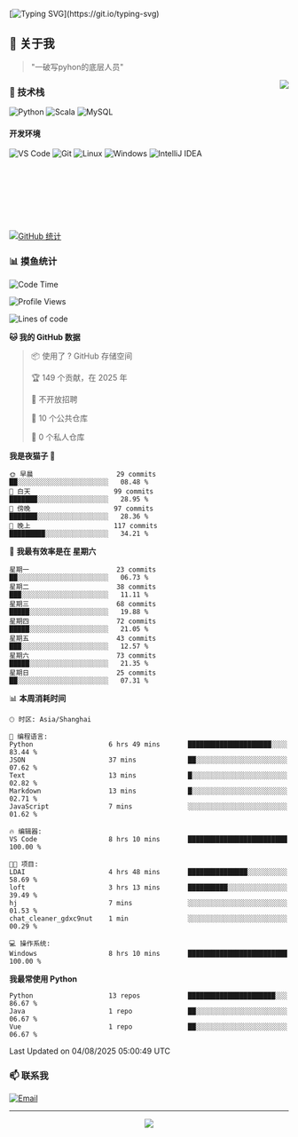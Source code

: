 [![Typing SVG](https://readme-typing-svg.herokuapp.com?font=Fira+Code&pause=1000&color=36BCF7&random=false&width=435&lines=print(%22Hello%2C+World!%22);%23+Welcome+to+my+code+space+%F0%9F%90%8D)](https://git.io/typing-svg)

## 🌟 关于我

> "一破写pyhon的底层人员"

<img align="right" src="https://github-readme-stats.vercel.app/api/top-langs/?username=huanxin996&theme=tokyonight" />

### 🎯 技术栈

![Python](https://img.shields.io/badge/Python-Expert-3776AB?style=for-the-badge&logo=python&logoColor=white)
![Scala](https://img.shields.io/badge/Scala-Expert-DC322F?style=for-the-badge&logo=scala&logoColor=white)
![MySQL](https://img.shields.io/badge/MySQL-Expert-4479A1?style=for-the-badge&logo=mysql&logoColor=white)

#### 开发环境

![VS Code](https://img.shields.io/badge/VS_Code-007ACC?style=for-the-badge&logo=visual-studio-code&logoColor=white)
![Git](https://img.shields.io/badge/Git-F05032?style=for-the-badge&logo=git&logoColor=white)
![Linux](https://img.shields.io/badge/Linux-FCC624?style=for-the-badge&logo=linux&logoColor=black)
![Windows](https://img.shields.io/badge/Windows_11-0078D4?style=for-the-badge&logo=windows11&logoColor=white)
![IntelliJ IDEA](https://img.shields.io/badge/IntelliJ_IDEA-000000?style=for-the-badge&logo=intellij-idea&logoColor=white)

<br/><br/><br/><br/><br/><br/>

  
[![GitHub 统计](https://github-readme-stats.vercel.app/api?username=huanxin996&show_icons=true&theme=tokyonight)](https://github.com/huanxin996)

### 📊 摸鱼统计

<!--START_SECTION:waka-->
![Code Time](http://img.shields.io/badge/Code%20Time-281%20hrs%2041%20mins-blue)

![Profile Views](http://img.shields.io/badge/%E4%B8%AA%E4%BA%BA%E8%B5%84%E6%96%99%E8%A7%82%E7%9C%8B%E6%AC%A1%E6%95%B0-0-blue)

![Lines of code](https://img.shields.io/badge/%E4%BB%8E%E3%80%8CHello%20World%E3%80%8D%E8%B5%B7%E6%88%91%E5%B7%B2%E7%BB%8F%E5%86%99%E4%BA%86-2.5%20million%20%E8%A1%8C%E4%BB%A3%E7%A0%81-blue)

**🐱 我的 GitHub 数据** 

> 📦  使用了 ? GitHub 存储空间 
 > 
> 🏆 149 个贡献，在 2025 年
 > 
> 🚫 不开放招聘
 > 
> 📜 10 个公共仓库 
 > 
> 🔑 0 个私人仓库 
 > 
**我是夜猫子 🦉** 

```text
🌞 早晨                     29 commits          ██░░░░░░░░░░░░░░░░░░░░░░░   08.48 % 
🌆 白天                     99 commits          ███████░░░░░░░░░░░░░░░░░░   28.95 % 
🌃 傍晚                     97 commits          ███████░░░░░░░░░░░░░░░░░░   28.36 % 
🌙 晚上                     117 commits         █████████░░░░░░░░░░░░░░░░   34.21 % 
```
📅 **我最有效率是在 星期六** 

```text
星期一                      23 commits          ██░░░░░░░░░░░░░░░░░░░░░░░   06.73 % 
星期二                      38 commits          ███░░░░░░░░░░░░░░░░░░░░░░   11.11 % 
星期三                      68 commits          █████░░░░░░░░░░░░░░░░░░░░   19.88 % 
星期四                      72 commits          █████░░░░░░░░░░░░░░░░░░░░   21.05 % 
星期五                      43 commits          ███░░░░░░░░░░░░░░░░░░░░░░   12.57 % 
星期六                      73 commits          █████░░░░░░░░░░░░░░░░░░░░   21.35 % 
星期日                      25 commits          ██░░░░░░░░░░░░░░░░░░░░░░░   07.31 % 
```


📊 **本周消耗时间** 

```text
🕑︎ 时区: Asia/Shanghai

💬 编程语言: 
Python                   6 hrs 49 mins       █████████████████████░░░░   83.44 % 
JSON                     37 mins             ██░░░░░░░░░░░░░░░░░░░░░░░   07.62 % 
Text                     13 mins             █░░░░░░░░░░░░░░░░░░░░░░░░   02.82 % 
Markdown                 13 mins             █░░░░░░░░░░░░░░░░░░░░░░░░   02.71 % 
JavaScript               7 mins              ░░░░░░░░░░░░░░░░░░░░░░░░░   01.62 % 

🔥 编辑器: 
VS Code                  8 hrs 10 mins       █████████████████████████   100.00 % 

🐱‍💻 项目: 
LDAI                     4 hrs 48 mins       ███████████████░░░░░░░░░░   58.69 % 
loft                     3 hrs 13 mins       ██████████░░░░░░░░░░░░░░░   39.49 % 
hj                       7 mins              ░░░░░░░░░░░░░░░░░░░░░░░░░   01.53 % 
chat_cleaner_gdxc9nut    1 min               ░░░░░░░░░░░░░░░░░░░░░░░░░   00.29 % 

💻 操作系统: 
Windows                  8 hrs 10 mins       █████████████████████████   100.00 % 
```

**我最常使用 Python** 

```text
Python                   13 repos            ██████████████████████░░░   86.67 % 
Java                     1 repo              ██░░░░░░░░░░░░░░░░░░░░░░░   06.67 % 
Vue                      1 repo              ██░░░░░░░░░░░░░░░░░░░░░░░   06.67 % 
```




 Last Updated on 04/08/2025 05:00:49 UTC
<!--END_SECTION:waka-->

### 📫 联系我

[![Email](https://img.shields.io/badge/Email-D14836?style=for-the-badge&logo=gmail&logoColor=white)](mailto:mc.xiaolang@Foxmail.com)

---

<p align="center">
  <img src="https://profile-counter.glitch.me/huanxin996/count.svg" />
</p>